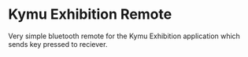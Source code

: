 # Kymu Exhibition Remote
Very simple bluetooth remote for the Kymu Exhibition application which sends key pressed to reciever.
